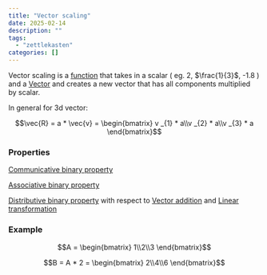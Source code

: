 ```yaml
---
title: "Vector scaling"
date: 2025-02-14
description: ""
tags: 
  - "zettlekasten"
categories: []
---
```


Vector scaling is a [function](Function%20in%20Mathematics.md) that takes in a scalar ( eg. 2, $\frac{1}{3}$, -1.8 ) and a [Vector](Vector.md) and creates a new vector that has all components multiplied by scalar.

In general for 3d vector:

$$\vec{R} = a * \vec{v} = \begin{bmatrix} v _{1} * a\\v _{2} * a\\v _{3} * a \end{bmatrix}$$

### Properties

[Communicative binary property](Communicative%20binary%20property.md)

[Associative binary property](Associative%20binary%20property.md)

[Distributive binary property](Distributive%20binary%20property.md) with respect to [Vector addition](Vector%20addition.md) and [Linear transformation](Linear%20transformation.md)

### Example

$$A = \begin{bmatrix} 1\\2\\3 \end{bmatrix}$$

$$B = A * 2 = \begin{bmatrix} 2\\4\\6 \end{bmatrix}$$
